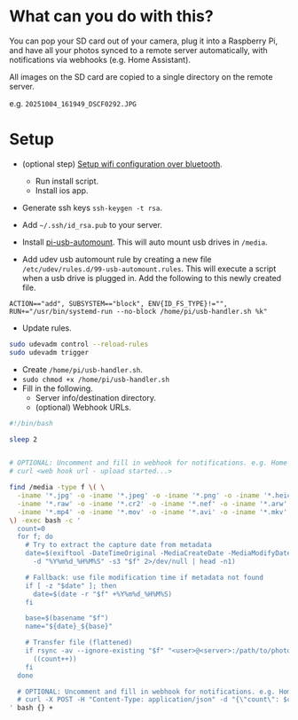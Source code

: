 # What can you do with this?

You can pop your SD card out of your camera, plug it into a Raspberry Pi,
and have all your photos synced to a remote server automatically, with notifications
via webhooks (e.g. Home Assistant).

All images on the SD card are copied to a single directory on the remote server.

e.g.
`20251004_161949_DSCF0292.JPG`

# Setup

- (optional step) [Setup wifi configuration over bluetooth](https://github.com/nksan/Rpi-SetWiFi-viaBluetooth).
  - Run install script.
  - Install ios app.

- Generate ssh keys `ssh-keygen -t rsa`.
- Add `~/.ssh/id_rsa.pub` to your server.
- Install [pi-usb-automount](https://github.com/fasteddy516/pi-usb-automount).
  This will auto mount usb drives in `/media`.
- Add udev usb automount rule by creating a new file `/etc/udev/rules.d/99-usb-automount.rules`.
  This will execute a script when a usb drive is plugged in. Add the following to this newly created file.

```
ACTION=="add", SUBSYSTEM=="block", ENV{ID_FS_TYPE}!="", RUN+="/usr/bin/systemd-run --no-block /home/pi/usb-handler.sh %k"
```

- Update rules.

```sh
sudo udevadm control --reload-rules
sudo udevadm trigger
```

- Create `/home/pi/usb-handler.sh`.
- `sudo chmod +x /home/pi/usb-handler.sh`
- Fill in the following.
  - Server info/destination directory.
  - (optional) Webhook URLs.

```bash
#!/bin/bash

sleep 2


# OPTIONAL: Uncomment and fill in webhook for notifications. e.g. Home Assistant webhook
# curl <web hook url - upload started...>

find /media -type f \( \
  -iname '*.jpg' -o -iname '*.jpeg' -o -iname '*.png' -o -iname '*.heic' -o \
  -iname '*.raw' -o -iname '*.cr2' -o -iname '*.nef' -o -iname '*.arw' \
  -iname '*.mp4' -o -iname '*.mov' -o -iname '*.avi' -o -iname '*.mkv' \
\) -exec bash -c '
  count=0
  for f; do
    # Try to extract the capture date from metadata
    date=$(exiftool -DateTimeOriginal -MediaCreateDate -MediaModifyDate \
      -d "%Y%m%d_%H%M%S" -s3 "$f" 2>/dev/null | head -n1)

    # Fallback: use file modification time if metadata not found
    if [ -z "$date" ]; then
      date=$(date -r "$f" +%Y%m%d_%H%M%S)
    fi

    base=$(basename "$f")
    name="${date}_${base}"

    # Transfer file (flattened)
    if rsync -av --ignore-existing "$f" "<user>@<server>:/path/to/photos/$name" | grep -q "$base"; then
      ((count++))
    fi
  done

  # OPTIONAL: Uncomment and fill in webhook for notifications. e.g. Home Assistant webhook
  # curl -X POST -H "Content-Type: application/json" -d "{\"count\": $count}" <web hook POST url>
' bash {} +
```
